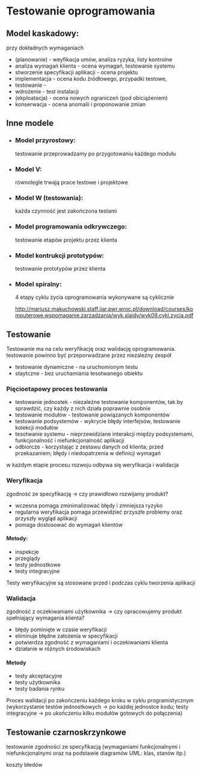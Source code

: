 # Testowanie oprogramowania

## Model kaskadowy:
  przy dokładnych wymaganiach
  - (planowanie) - weyfikacja umów, analiza ryzyka, listy kontrolne
  - analiza wymagań klienta - ocena wymagań, testowanie systemu
  - stworzenie specyfikacji aplikacji - ocena projektu
  - implementacja - ocena kodu źródłowego, przypadki testowe, 
  - testowanie - 
  - wdrożenie - test instalacji  
  - (ekploatacja) - ocena nowych ograniczeń (pod obiciążeniem)
  - konserwacja - ocena anomalii i proponowanie zmian

## Inne modele

- ### Model przyrostowy:
  testowanie przeprowadzamy po przygotowaniu każdego modułu

- ### Model V:
  równolegle trwają prace testowe i projektowe

- ### Model W (testowania):
  każda czynność jest zakończona testami

- ### Model programowania odkrywczego:
  testowanie etapów projektu przez klienta

- ### Model kontrukcji prototypów:
  testowanie prototypów przez klienta

- ### Model spiralny:
  4 etapy cyklu życia oprogramowania wykonywane są cyklicznie

  http://mariusz.makuchowski.staff.iiar.pwr.wroc.pl/download/courses/komputerowe.wspomaganie.zarzadzania/wyk.slajdy/wyk09.cykl.zycia.pdf

## Testowanie
Testowanie ma na celu weryfikację oraz walidację oprogramowania.
testowanie powinno być przeporwadzane przez niezależny zespół

- testowanie dynamiczne - na uruchomionym testu
- staytczne - bez uruchamiania tesotwanego obiektu

### Pięcioetapowy proces testowania
  - testowanie jednostek - niezależne testowanie komponentów, tak by sprawdzić, czy każdy z nich działa poprawnie osobnie
  - testowanie modułów - testowanie powiązanych komponentów
  - testowanie podsystemów - wykrycie błędy interfejsów, testowanie kolekcji modułów
  - tesotwanie systemu - nieprzewidziane interakcji między podsystemami, funkcjonalność i niefunkcjonalność aplikacji
  - odbiorcze - korzystając z zestawu danych od klienta; przed przekazaniem; błędy i niedopatrzenia w definicji wymagań

  w każdym etapie procesu rozwoju odbywa się weryfikacja i walidacja

### Weryfikacja
  zgodność ze specyfikacją -> czy prawidłowo rozwijamy produkt?
  - wczesna pomaga zminimalizować błędy i zmniejsza ryzyko
  - regularna weryfikacja pomaga przewidzieć przyszłe problemy oraz przyszły wygląd aplikacji
  - pomaga dostosować do wymagań klientów

#### Metody:
  - inspekcje
  - przeglądy
  - testy jednostkowe
  - testy integracyjne

Testy weryfikacyjne są stosowane przed i podczas cyklu tworzenia aplikacji
  
### Walidacja 
  zgodność z oczekiwaniami użytkownika -> czy opracowujemy produkt spełniający wymagania klienta?
  - błędy pominięte w czasie weryfikacji
  - eliminuje błędne założenia w specyfikacji
  - potwierdza zgodność z wymaganiami i oczekiwaniami klienta
  - działanie w różnych środowiskach

#### Metody
  - testy akceptacyjne
  - testy użytkownika
  - testy badania rynku

Proces walidacji po zakończeniu każdego kroku w cyklu programistycznym (wykorzystanie testów jednostkowych -> po każdej jednostce kodu; testy integracyjne -> po ukończeniu kilku modułów gotowych do połączenia) 

## Testowanie czarnoskrzynkowe
  testowanie zgodności ze specyfikacją (wymaganiami funkcjonalnymi i niefunkcjonalnymi oraz na podstawie diagramów UML: klas, stanów itp.)
    
koszty błedów
